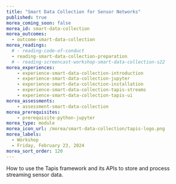 ```yaml
---
title: "Smart Data Collection for Sensor Networks"
published: true
morea_coming_soon: false
morea_id: smart-data-collection
morea_outcomes:
  - outcome-smart-data-collection
morea_readings:
  # - reading-code-of-conduct
  - reading-smart-data-collection-preparation
  # - reading-screencast-workshop-smart-data-collection-s22
morea_experiences:
    - experience-smart-data-collection-introduction
    - experience-smart-data-collection-jupyter
    - experience-smart-data-collection-installation
    - experience-smart-data-collection-tapis-streams
    - experience-smart-data-collection-tapis-ui
morea_assessments:
    - assessment-smart-data-collection
morea_prerequisites:
    - prerequisite-python-jupyter
morea_type: module
morea_icon_url: /morea/smart-data-collection/tapis-logo.png
morea_labels:
  - Workshop
  - Friday, February 23, 2024
morea_sort_order: 120
---
```


How to use the Tapis framework and its APIs to store and process streaming sensor data.

